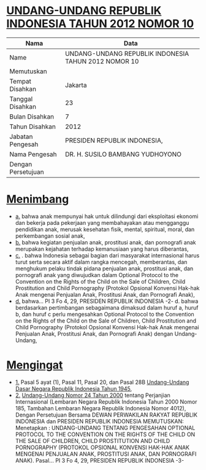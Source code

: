# [UNDANG-UNDANG REPUBLIK INDONESIA TAHUN 2012 NOMOR 10](http://example.org/legal/document/uu/2012/10)

| Nama | Data |
| ------ | ----- |
|Name|UNDANG-UNDANG REPUBLIK INDONESIA TAHUN 2012 NOMOR 10|
|Memutuskan||
|Tempat Disahkan|Jakarta|
|Tanggal Disahkan|23|
|Bulan Disahkan|7|
|Tahun Disahkan|2012|
|Jabatan Pengesah|PRESIDEN REPUBLIK INDONESIA,|
|Nama Pengesah|DR. H. SUSILO BAMBANG YUDHOYONO|
|Dengan Persetujuan||
# [Menimbang](http://example.org/legal/document/uu/2012/10/menimbang)

* [a.](http://example.org/legal/document/uu/2012/10/menimbang/point/a) bahwa anak mempunyai hak untuk dilindungi dari eksploitasi ekonomi dan bekerja pada pekerjaan yang membahayakan atau mengganggu pendidikan anak, merusak kesehatan fisik, mental, spiritual, moral, dan perkembangan sosial anak,
* [b.](http://example.org/legal/document/uu/2012/10/menimbang/point/b) bahwa kegiatan penjualan anak, prostitusi anak, dan pornografi anak merupakan kejahatan terhadap kemanusiaan yang harus diberantas,
* [c.](http://example.org/legal/document/uu/2012/10/menimbang/point/c) . bahwa Indonesia sebagai bagian dari masyarakat internasional harus turut serta secara aktif dalam rangka mencegah, memberantas, dan menghukum pelaku tindak pidana penjualan anak, prostitusi anak, dan pornografi anak yang diwujudkan dalam Optional Protocol to the Convention on the Rights of the Child on the Sale of Children, Child Prostitution and Child Pornography (Protokol Opsional Konvensi Hak-hak Anak mengenai Penjualan Anak, Prostitusi Anak, dan Pornografi Anak),
* [d.](http://example.org/legal/document/uu/2012/10/menimbang/point/d) bahwa... PI 3 Fo 4, 29, PRESIDEN REPUBLIK INDONESIA -2- d. bahwa berdasarkan pertimbangan sebagaimana dimaksud dalam huruf a, huruf b, dan huruf c perlu mengesahkan Optional Protocol to the Convention on the Rights of the Child on the Sale of Children, Child Prostitution and Child Pornography (Protokol Opsional Konvensi Hak-hak Anak mengenai Penjualan Anak, Prostitusi Anak, dan Pornografi Anak) dengan Undang-Undang,
# [Mengingat](http://example.org/legal/document/uu/2012/10/mengingat)

* [1.](http://example.org/legal/document/uu/2012/10/mengingat/point/0001) Pasal 5 ayat (1), Pasal 11, Pasal 20, dan Pasal 28B [Undang-Undang Dasar Negara Republik Indonesia Tahun 1945](http://example.org/legal/document/uu),
* [2.](http://example.org/legal/document/uu/2012/10/mengingat/point/0002) [Undang-Undang Nomor 24 Tahun 2000](http://example.org/legal/document/uu/2000/24) tentang Perjanjian Internasional (Lembaran Negara Republik Indonesia Tahun 2000 Nomor 185, Tambahan Lembaran Negara Republik Indonesia Nomor 4012), Dengan Persetujuan Bersama DEWAN PERWAKILAN RAKYAT REPUBLIK INDONESIA dan PRESIDEN REPUBLIK INDONESIA MEMUTUSKAN: Menetapkan : UNDANG-UNDANG TENTANG PENGESAHAN OPTIONAL PROTOCOL TO THE CONVENTION ON THE RIGHTS OF THE CHILD ON THE SALE OF CHILDREN, CHILD PROSTITUTION AND CHILD PORNOGRAPHY (PROTOKOL OPSIONAL KONVENSI HAK-HAK ANAK MENGENAI PENJUALAN ANAK, PROSTITUSI ANAK, DAN PORNOGRAFI ANAK). Pasal... PI 3 Fo 4, 29, PRESIDEN REPUBLIK INDONESIA -3-